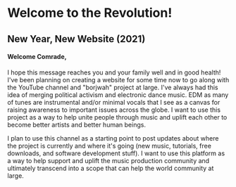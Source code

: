 # Welcome to the Revolution!


## New Year, New  Website (2021)

#### Welcome Comrade,

I hope this message reaches you and your family well and in good health! I've been planning on creating a website for some time now to go along with the YouTube channel and "borjwah" project at large. I've always had this idea of merging political activism and electronic dance music. EDM as many of tunes are instrumental and/or minimal vocals that I see as a canvas for raising awareness to important issues across the globe. I want to use this project as a way to help unite people through music and uplift each other to become better artists and better human beings. 

I plan to use this channel as a starting point to post updates about where the project is currently and where it's going (new music, tutorials, free downloads, and software development stuff). I want to use this platform as a way to help support and uplift the music production community and ultimately transcend into a scope that can help the world community at large. 
